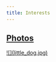 ```yaml
---
title: Interests
---
```


<span class="nav_square">
	<span class="dark_overlay"></span>
    <a class="nav_square_link" href="/photos"><h2>Photos</h2>![](little_dog.jpg)</a>
</span>